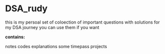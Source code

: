 #                       **DSA_rudy**

this is my persoal set of coloection of important questions with solutions for my DSA journey you can use them if you want

**contains:**

notes
codes
explanations
some timepass projects